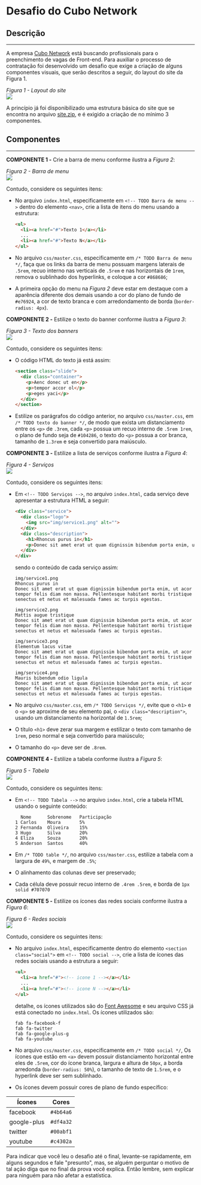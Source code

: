 # Desafio do Cubo Network

## Descrição
---

A empresa [Cubo Network](https://github.com/cubonetwork/frontend-challenge) está buscando profissionais para o preenchimento de vagas de Front-end. Para auxiliar o processo de contratação foi desenvolvido um desafio que exige a criação de alguns componentes visuais, que serão descritos a seguir, do layout do site da Figura 1.

*Figura 1 - Layout do site*<br>
![](assets/layout.png)

A princípio já foi disponibilizado uma estrutura básica do site que se encontra no arquivo [site.zip](site.zip), e é exigido a criação de no mínimo 3 componentes.

## Componentes
---

**COMPONENTE 1 -** Crie a barra de menu conforme ilustra a *Figura 2*: 

*Figura 2 - Barra de menu*<br>
![](assets/menu.png)

Contudo, considere os seguintes itens:

* No arquivo `index.html`, especificamente em `<!-- TODO Barra de menu -->` dentro do elemento `<nav>`, crie a lista de itens do menu usando a estrutura:

  ```html
  <ul>
    <li><a href="#">Texto 1</a></li>
    ...
    <li><a href="#">Texto N</a></li>
  </ul>
  ```

* No arquivo `css/master.css`, especificamente em `/* TODO Barra de menu */`, faça que os links da barra de menu possuam margens laterais de `.5rem`, recuo interno nas verticais de `.5rem` e nas horizontais de `1rem`, remova o sublinhado dos hyperlinks, e coloque a cor `#868686`;

* A primeira opção do menu na *Figura 2* deve estar em destaque com a aparência diferente dos demais usando a cor do plano de fundo de `#e76924`, a cor de texto branca e com arredondamento de borda (`border-radius: 4px`).

**COMPONENTE 2 -** Estilize o texto do banner conforme ilustra a *Figura 3*:

*Figura 3 - Texto dos banners*<br>
![](assets/banner.png)

Contudo, considere os seguintes itens:

* O código HTML do texto já está assim:

  ```html
  <section class="slide">
    <div class="container">
      <p>Aenc donec ut en</p>
      <p>tempor accor ol</p>
      <p>eges yaci</p>
    </div>
  </section>
  ```

* Estilize os parágrafos do código anterior, no arquivo `css/master.css`, em `/* TODO texto do banner */`, de modo que exista um distanciamento entre os `<p>` de `.3rem`, cada `<p>` possua um recuo interno de `.5rem 1rem`, o plano de fundo seja de `#104286`, o texto do `<p>` possua a cor branca, tamanho de `1.3rem` e seja convertido para maiúsculo. 

**COMPONENTE 3 -** Estilize a lista de serviços conforme ilustra a *Figura 4*:

*Figura 4 - Serviços*<br>
![](assets/services.png)

Contudo, considere os seguintes itens:

* Em `<!-- TODO Serviços -->`, no arquivo `index.html`, cada serviço deve apresentar a estrutura HTML a seguir:

  ```html
  <div class="service">
    <div class="logo">
      <img src="img/service1.png" alt="">
    </div>
    <div class="description">
      <h1>Rhoncus purus in</h1>
      <p>Donec sit amet erat ut quam dignissim bibendum porta enim, ut acor tempor felis diam non massa. Pellentesque habitant morbi tristique senectus et netus et malesuada fames ac turpis egestas.</p>
    </div>
  </div>
  ```

  sendo o conteúdo de cada serviço assim:

  ```
  img/service1.png
  Rhoncus purus in
  Donec sit amet erat ut quam dignissim bibendum porta enim, ut acor tempor felis diam non massa. Pellentesque habitant morbi tristique senectus et netus et malesuada fames ac turpis egestas.

  img/service2.png
  Mattis augue tristique
  Donec sit amet erat ut quam dignissim bibendum porta enim, ut acor tempor felis diam non massa. Pellentesque habitant morbi tristique senectus et netus et malesuada fames ac turpis egestas.

  img/service3.png
  Elementum lacus vitae
  Donec sit amet erat ut quam dignissim bibendum porta enim, ut acor tempor felis diam non massa. Pellentesque habitant morbi tristique senectus et netus et malesuada fames ac turpis egestas.

  img/service4.png
  Mauris bibendum odio ligula
  Donec sit amet erat ut quam dignissim bibendum porta enim, ut acor tempor felis diam non massa. Pellentesque habitant morbi tristique senectus et netus et malesuada fames ac turpis egestas.
  ```

* No arquivo `css/master.css`, em `/* TODO Serviços */`, evite que o `<h1>` e o `<p>` se aproxime de seu elemento pai, o `<div class="description">`, usando um distanciamento na horizontal de `1.5rem`;
* O título `<h1>` deve zerar sua margem e estilizar o texto com tamanho de `1rem`, peso normal e seja convertido para maiúsculo;
* O tamanho do `<p>` deve ser de `.8rem`.

**COMPONENTE 4 -** Estilize a tabela conforme ilustra a *Figura 5*:

*Figura 5 - Tabela*<br>
![](assets/table.png)

Contudo, considere os seguintes itens:

* Em `<!-- TODO Tabela -->` no arquivo `index.html`, crie a tabela HTML usando o seguinte conteúdo:

  ```
    Nome      Sobrenome   Participação
  1 Carlos    Moura       5%
  2 Fernanda  Oliveira    15%
  3 Hugo      Silva       20%
  4 Eliza     Souza       20%
  5 Anderson  Santos      40%
  ```

* Em `/* TODO table */`, no arquivo `css/master.css`, estilize a tabela com a largura de `49%`, e margem de `.5%`;
* O alinhamento das colunas deve ser preservado;
* Cada célula deve possuir recuo interno de `.4rem .5rem`, e borda de `1px solid #707070`

**COMPONENTE 5 -** Estilize os ícones das redes sociais conforme ilustra a *Figura 6*:

*Figura 6 - Redes sociais*<br>
![](assets/social.png)

Contudo, considere os seguintes itens:

* No arquivo `index.html`, especificamente dentro do elemento `<section class="social">` em `<!-- TODO social -->`, crie a lista de ícones das redes sociais usando a estrutura a seguir:

  ```html
  <ul>
    <li><a href="#"><!-- icone 1 --></a></li>
    ...
    <li><a href="#"><!-- icone N --></a></li>
  </ul>
  ```

  detalhe, os ícones utilizados são do [Font Awesome](https://fontawesome.com) e seu arquivo CSS já está conectado no `index.html`. Os ícones utilizados são:

  ```
  fab fa-facebook-f
  fab fa-twitter
  fab fa-google-plus-g
  fab fa-youtube
  ```

* No arquivo `css/master.css`, especificamente em `/* TODO social */`, Os ícones que estão em `<a>` devem possuir distanciamento horizontal entre eles de `.5rem`, cor do ícone branca, largura e altura de `50px`, a borda arredonda (`border-radius: 50%`), o tamanho de texto de `1.5rem`, e o hyperlink deve ser sem sublinhado.
* Os ícones devem possuir cores de plano de fundo específico:

| Ícones | Cores |
|-|-|
| facebook | `#4b64a6` |
| google-plus | `#df4a32` |
| twitter | `#00abf1` |
| youtube | `#c4302a` |

Para indicar que você leu o desafio até o final, levante-se rapidamente, em alguns segundos e fale "presunto", mas, se alguém perguntar o motivo de tal ação diga que no final da prova você explica. Então lembre, sem explicar para ninguém para não afetar a estatística.